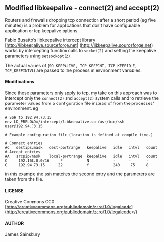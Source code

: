 ## Modified libkeepalive - connect(2) and accept(2)

Routers and firewalls dropping tcp connection after a short period
(eg five minutes) is a problem for applications that don't have
configurable application or tcp keepalive options.

Fabio Busatto's libkeepalive intercept library [http://libkeepalive.sourceforge.net]
(http://libkeepalive.sourceforge.net)
works by intercepting function calls to `socket(2)` and
setting the keepalive parameters using `setsockopt(2)`. 

The actual values of (`SO_KEEPALIVE, TCP_KEEPCNT, TCP_KEEPIDLE, TCP_KEEPINTVL`)
are passed to the process in environment variables.

#### Modifications

Since these parameters only apply to tcp, my take on this approach was to intercept
only the `connect(2)` and `accept(2)` system calls and to retrieve the parameter
values from a configuration file instead of from the processes' environment.
eg

    # SSH to 192.94.73.15
    env LD_PRELOAD=/intercept/libkeepalive.so /usr/bin/ssh user@192.94.73.15

    # Example configuration file (location is defined at compile time.)
    
    # Connect entries
    #C   destips/mask   dest-portrange   keepalive   idle   intvl   count   
    # Accept entries
    #A   srcpip/mask    local-portrange  keepalive   idle   intvl   count   
    C     192.168.0.0/16     *           N           -      -       -
    C     192.94.73.15      22           Y           240     75     8
    

In this example the ssh matches the second entry and the parameters
are taken from the file.

#### LICENSE
Creative Commons CC0
[http://creativecommons.org/publicdomain/zero/1.0/legalcode]
(http://creativecommons.org/publicdomain/zero/1.0/legalcode</)

#### AUTHOR
James Sainsbury
